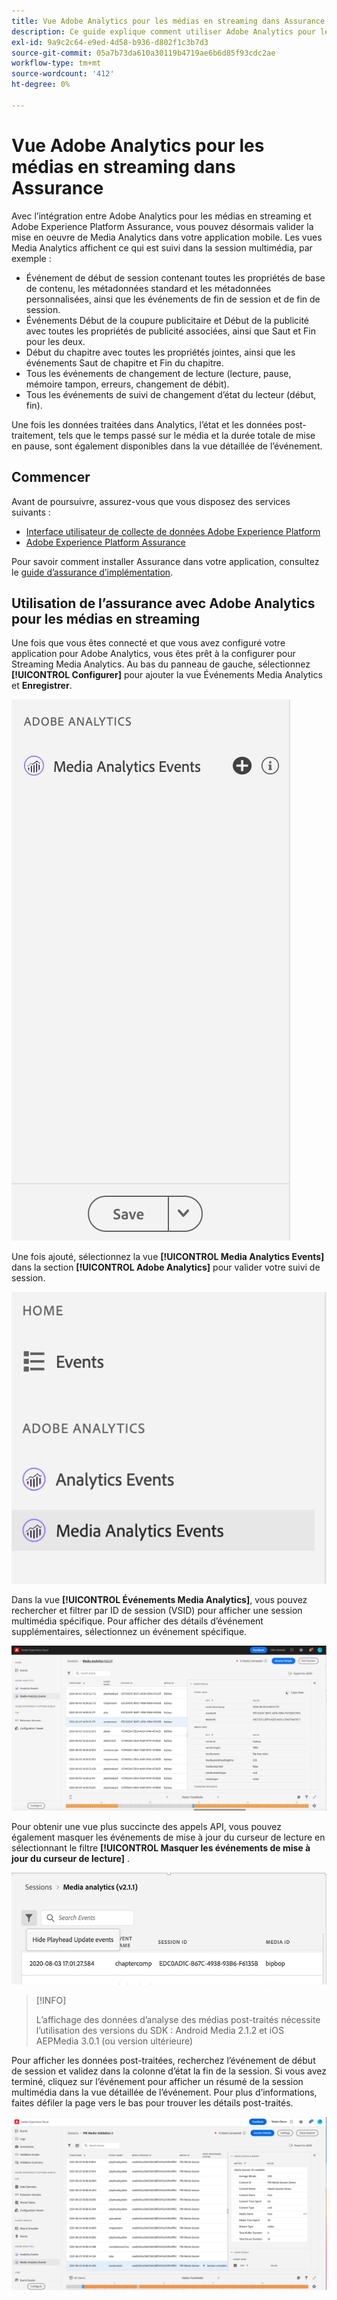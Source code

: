 ```yaml
---
title: Vue Adobe Analytics pour les médias en streaming dans Assurance
description: Ce guide explique comment utiliser Adobe Analytics pour les médias en streaming avec Adobe Experience Platform Assurance.
exl-id: 9a9c2c64-e9ed-4d58-b936-d802f1c3b7d3
source-git-commit: 05a7b73da610a30119b4719ae6b6d85f93cdc2ae
workflow-type: tm+mt
source-wordcount: '412'
ht-degree: 0%

---
```


# Vue Adobe Analytics pour les médias en streaming dans Assurance

Avec l’intégration entre Adobe Analytics pour les médias en streaming et Adobe Experience Platform Assurance, vous pouvez désormais valider la mise en oeuvre de Media Analytics dans votre application mobile. Les vues Media Analytics affichent ce qui est suivi dans la session multimédia, par exemple :

- Événement de début de session contenant toutes les propriétés de base de contenu, les métadonnées standard et les métadonnées personnalisées, ainsi que les événements de fin de session et de fin de session.
- Événements Début de la coupure publicitaire et Début de la publicité avec toutes les propriétés de publicité associées, ainsi que Saut et Fin pour les deux.
- Début du chapitre avec toutes les propriétés jointes, ainsi que les événements Saut de chapitre et Fin du chapitre.
- Tous les événements de changement de lecture (lecture, pause, mémoire tampon, erreurs, changement de débit).
- Tous les événements de suivi de changement d’état du lecteur (début, fin).

Une fois les données traitées dans Analytics, l’état et les données post-traitement, tels que le temps passé sur le média et la durée totale de mise en pause, sont également disponibles dans la vue détaillée de l’événement.

## Commencer

Avant de poursuivre, assurez-vous que vous disposez des services suivants :

- [Interface utilisateur de collecte de données Adobe Experience Platform](https://experience.adobe.com/#/data-collection/)
- [Adobe Experience Platform Assurance](https://experience.adobe.com/assurance)

Pour savoir comment installer Assurance dans votre application, consultez le [guide d’assurance d’implémentation](../tutorials/implement-assurance.md).

## Utilisation de l’assurance avec Adobe Analytics pour les médias en streaming

Une fois que vous êtes connecté et que vous avez configuré votre application pour Adobe Analytics, vous êtes prêt à la configurer pour Streaming Media Analytics. Au bas du panneau de gauche, sélectionnez **[!UICONTROL Configurer]** pour ajouter la vue Événements Media Analytics et **Enregistrer**.

![Configuration](./images/adobe-analytics-streaming-media/configure.png)

Une fois ajouté, sélectionnez la vue **[!UICONTROL Media Analytics Events]** dans la section **[!UICONTROL Adobe Analytics]** pour valider votre suivi de session.

![Select](./images/adobe-analytics-streaming-media/select.png)

Dans la vue **[!UICONTROL Événements Media Analytics]**, vous pouvez rechercher et filtrer par ID de session (VSID) pour afficher une session multimédia spécifique. Pour afficher des détails d’événement supplémentaires, sélectionnez un événement spécifique.

![Événements de médias](./images/adobe-analytics-streaming-media/media-events.png)

Pour obtenir une vue plus succincte des appels API, vous pouvez également masquer les événements de mise à jour du curseur de lecture en sélectionnant le filtre **[!UICONTROL Masquer les événements de mise à jour du curseur de lecture]** .

![Masquer le curseur de lecture](./images/adobe-analytics-streaming-media/hide-playhead.png)

>[!INFO]
>
>L’affichage des données d’analyse des médias post-traités nécessite l’utilisation des versions du SDK : Android Media 2.1.2 et iOS AEPMedia 3.0.1 (ou version ultérieure)

Pour afficher les données post-traitées, recherchez l’événement de début de session et validez dans la colonne d’état la fin de la session. Si vous avez terminé, cliquez sur l’événement pour afficher un résumé de la session multimédia dans la vue détaillée de l’événement. Pour plus d’informations, faites défiler la page vers le bas pour trouver les détails post-traités.

![ &lbrace;Post-Processed View](./images/adobe-analytics-streaming-media/post-processed-view.png)
